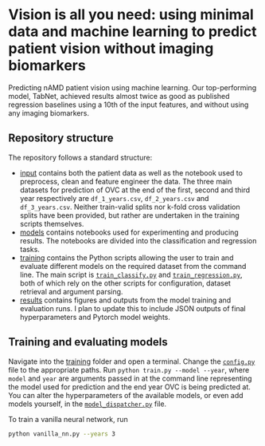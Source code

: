 # Vision is all you need: using minimal data and machine learning to predict patient vision without imaging biomarkers
Predicting nAMD patient vision using machine learning. Our top-performing model, TabNet, achieved results almost twice as good as published regression baselines using a 10th of the input features, and without using any imaging biomarkers.

## Repository structure
The repository follows a standard structure:
* [input](https://github.com/charlieoneill11/predicting_vision_paper/tree/main/input) contains both the patient data as well as the notebook used to preprocess, clean and feature engineer the data. The three main datasets for prediction of OVC at the end of the first, second and third year respectively are `df_1_years.csv`, `df_2_years.csv` and `df_3_years.csv`. Neither train-valid splits nor k-fold cross validation splits have been provided, but rather are undertaken in the training scripts themselves.
* [models](https://github.com/charlieoneill11/predicting_vision_paper/tree/main/models) contains notebooks used for experimenting and producing results. The notebooks are divided into the classification and regression tasks.
* [training](https://github.com/charlieoneill11/predicting_vision_paper/tree/main/training) contains the Python scripts allowing the user to train and evaluate different models on the required dataset from the command line. The main script is [`train_classify.py`](https://github.com/charlieoneill11/predicting_vision_paper/blob/main/training/train_classify.py) and [`train_regression.py`](https://github.com/charlieoneill11/predicting_vision_paper/blob/main/training/train_regression.py), both of which rely on the other scripts for configuration, dataset retrieval and argument parsing.
* [results](https://github.com/charlieoneill11/predicting_vision_paper/tree/main/results) contains figures and outputs from the model training and evaluation runs. I plan to update this to include JSON outputs of final hyperparameters and Pytorch model weights.

## Training and evaluating models
Navigate into the [training](https://github.com/charlieoneill11/predicting_vision_paper/tree/main/training) folder and open a terminal. Change the [`config.py`](https://github.com/charlieoneill11/predicting_vision_paper/blob/main/training/config.py) file to the appropriate paths. Run `python train.py --model --year`, where `model` and `year` are arguments passed in at the command line representing the model used for prediction and the end year OVC is being predicted at. You can alter the hyperparameters of the available models, or even add models yourself, in the [`model_dispatcher.py`](https://github.com/charlieoneill11/predicting_vision_paper/blob/main/training/model_dispatcher.py) file.

To train a vanilla neural network, run
```bash
python vanilla_nn.py --years 3
```
